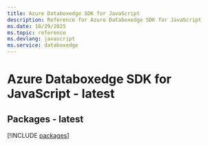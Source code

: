 ```yaml
---
title: Azure Databoxedge SDK for JavaScript
description: Reference for Azure Databoxedge SDK for JavaScript
ms.date: 10/29/2025
ms.topic: reference
ms.devlang: javascript
ms.service: databoxedge
---
```

# Azure Databoxedge SDK for JavaScript - latest
## Packages - latest
[!INCLUDE [packages](databoxedge-index.md)]